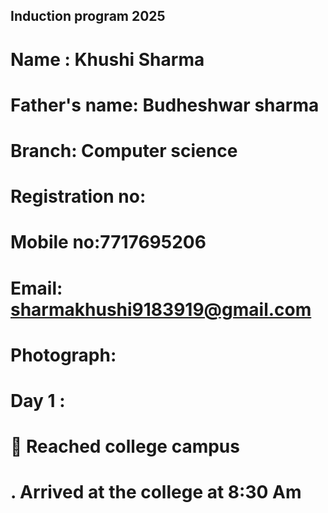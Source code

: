 ## Induction program 2025 
# Name : Khushi Sharma 
# Father's name: Budheshwar sharma 
# Branch: Computer science 
# Registration no: 
# Mobile no:7717695206
# Email: sharmakhushi9183919@gmail.com 
# Photograph:
# Day 1 :
# 🏫 Reached college campus 
# . Arrived at the college at 8:30 Am


